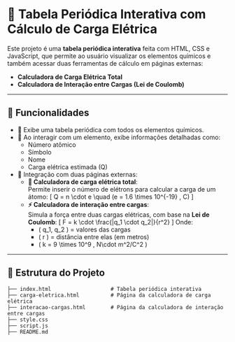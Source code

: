 # 🧪 Tabela Periódica Interativa com Cálculo de Carga Elétrica

Este projeto é uma **tabela periódica interativa** feita com HTML, CSS e JavaScript, que permite ao usuário visualizar os elementos químicos e também acessar duas ferramentas de cálculo em páginas externas:

- **Calculadora de Carga Elétrica Total**
- **Calculadora de Interação entre Cargas (Lei de Coulomb)**

---

## 🚀 Funcionalidades

- 🧠 Exibe uma tabela periódica com todos os elementos químicos.
- 📌 Ao interagir com um elemento, exibe informações detalhadas como:
  - Número atômico
  - Símbolo
  - Nome
  - Carga elétrica estimada (Q)
- 🔗 Integração com duas páginas externas:
  - **🧮 Calculadora de carga elétrica total**:  
    Permite inserir o número de elétrons para calcular a carga de um átomo:
    \[
    Q = n \cdot e \quad (e = 1.6 \times 10^{-19} \, C)
    \]
  - **⚡ Calculadora de interação entre cargas**:  
    Simula a força entre duas cargas elétricas, com base na **Lei de Coulomb**:
    \[
    F = k \cdot \frac{|q_1 \cdot q_2|}{r^2}
    \]
    Onde:
    - \( q_1, q_2 \) = valores das cargas
    - \( r \) = distância entre elas (em metros)
    - \( k = 9 \times 10^9 \, N\cdot m^2/C^2 \)

---

## 📂 Estrutura do Projeto

```plaintext
├── index.html                   # Tabela periódica interativa
├── carga-eletrica.html          # Página da calculadora de carga elétrica
├── interacao-cargas.html        # Página da calculadora de interação entre cargas
├── style.css
├── script.js
├── README.md
